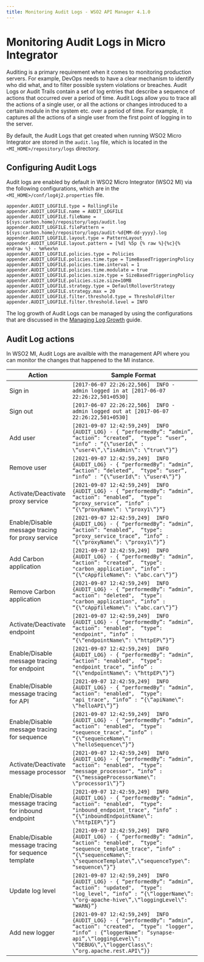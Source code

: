 ```yaml
---
title: Monitoring Audit Logs - WSO2 API Manager 4.1.0
---
```


# Monitoring Audit Logs in Micro Integrator

Auditing is a primary requirement when it comes to monitoring production servers. For example, DevOps needs to have a clear mechanism to identify who did what, and to filter possible system violations or breaches. Audit Logs or Audit Trails contain a set of log entries that describe a sequence of actions that occurred over a period of time. Audit Logs allow you to trace all the actions of a single user, or all the actions or changes introduced to a certain module in the system etc. over a period of time. For example, it captures all the actions of a single user from the first point of logging in to the server.

By default, the Audit Logs that get created when running WSO2 Micro Integrator are stored in the `audit.log` file, which is located in the `<MI_HOME>/repository/logs` directory.

## Configuring Audit Logs

Audit logs are enabled by default in WSO2 Micro Integrator (WSO2 MI) via the following configurations, which are in the `<MI_HOME>/conf/log4j2.properties` file.

```
appender.AUDIT_LOGFILE.type = RollingFile
appender.AUDIT_LOGFILE.name = AUDIT_LOGFILE
appender.AUDIT_LOGFILE.fileName = ${sys:carbon.home}/repository/logs/audit.log
appender.AUDIT_LOGFILE.filePattern = ${sys:carbon.home}/repository/logs/audit-%d{MM-dd-yyyy}.log
appender.AUDIT_LOGFILE.layout.type = PatternLayout
appender.AUDIT_LOGFILE.layout.pattern = [%d] %5p {% raw %}{%c}{% endraw %} - %m%ex%n
appender.AUDIT_LOGFILE.policies.type = Policies
appender.AUDIT_LOGFILE.policies.time.type = TimeBasedTriggeringPolicy
appender.AUDIT_LOGFILE.policies.time.interval = 1
appender.AUDIT_LOGFILE.policies.time.modulate = true
appender.AUDIT_LOGFILE.policies.size.type = SizeBasedTriggeringPolicy
appender.AUDIT_LOGFILE.policies.size.size=10MB
appender.AUDIT_LOGFILE.strategy.type = DefaultRolloverStrategy
appender.AUDIT_LOGFILE.strategy.max = 20
appender.AUDIT_LOGFILE.filter.threshold.type = ThresholdFilter
appender.AUDIT_LOGFILE.filter.threshold.level = INFO
```

The log growth of Audit Logs can be managed by using the configurations that are discussed in the [Managing Log Growth]({{base_path}}/administer/product-administration/monitoring/logging/managing-log-growth) guide.

## Audit Log actions

In WSO2 MI, Audit Logs are availble with the management API where you can monitor the changes that happened to the MI instance.


| Action                   | Sample Format                                                                                                                                                                                                                                                     |
|--------------------------|-------------------------------------------------------------------------------------------------------------------------------------------------------------------------------------------------------------------------------------------------------------------|
| Sign in | `[2017-06-07 22:26:22,506]  INFO -  admin logged in at [2017-06-07 22:26:22,501+0530]`|
| Sign out            | `[2017-06-07 22:26:22,506]  INFO -  admin logged out at [2017-06-07 22:26:22,501+0530]`|
| Add user            | `[2021-09-07 12:42:59,249]  INFO {AUDIT_LOG} - { “performedBy”: “admin”, “action”: “created”,  “type”: “user”, “info” : “{\“userId\” : \“user4\”,\“isAdmin\”: \“true\”}”}` |
| Remove user            | `[2021-09-07 12:42:59,249]  INFO {AUDIT_LOG} - { “performedBy”: “admin”, “action”: “deleted”,  “type”: “user”, “info” : “{\“userId\”: \“user4\”}”}`|
| Activate/Deactivate proxy service | `[2021-09-07 12:42:59,249]  INFO {AUDIT_LOG} - { “performedBy”: “admin”, “action”: “enabled”,  “type”: “proxy_service”, “info” : “{\“proxyName\”: \“proxy1\”}”}` |
| Enable/Disable message tracing for proxy service | `[2021-09-07 12:42:59,249]  INFO {AUDIT_LOG} - { “performedBy”: “admin”, “action”: “enabled”,  “type”: “proxy_service_trace”, “info” : “{\“proxyName\”: \“proxy1\”}”}` |
| Add Carbon application | `[2021-09-07 12:42:59,249]  INFO {AUDIT_LOG} - { “performedBy”: “admin”, “action”: “created”,  “type”: "carbon_application", “info” : “{\“cAppfileName\”: \“abc.car\”}”}` |
| Remove Carbon application | `[2021-09-07 12:42:59,249]  INFO {AUDIT_LOG} - { “performedBy”: “admin”, “action”: "deleted",  “type”: "carbon_application", “info” : “{\“cAppfileName\”: \“abc.car\”}”}` |
| Activate/Deactivate endpoint | `[2021-09-07 12:42:59,249]  INFO {AUDIT_LOG} - { “performedBy”: “admin”, “action”: "enabled",  “type”: "endpoint", “info” : “{\“endpointName\”: \“httpEP\”}”}` |
| Enable/Disable message tracing for endpoint | `[2021-09-07 12:42:59,249]  INFO {AUDIT_LOG} - { “performedBy”: “admin”, “action”: "enabled",  “type”: "endpoint_trace", “info” : “{\“endpointName\”: \“httpEP\”}”}` |
| Enable/Disable message tracing for API | `[2021-09-07 12:42:59,249]  INFO {AUDIT_LOG} - { “performedBy”: “admin”, “action”: "enabled",  “type”: "api_trace", “info” : “{\“apiName\”: \“helloAPI\”}”}` |
| Enable/Disable message tracing for sequence | `[2021-09-07 12:42:59,249]  INFO {AUDIT_LOG} - { “performedBy”: “admin”, “action”: "enabled",  “type”: "sequence_trace", “info” : “{\“sequenceName\”: \“helloSequence\”}”}` |
| Activate/Deactivate message processor | `[2021-09-07 12:42:59,249]  INFO {AUDIT_LOG} - { “performedBy”: “admin”, “action”: "enabled",  “type”: "message_processor", “info” : “{\“messageProcessorName\”: \“processor1\”}”}` |
| Enable/Disable message tracing for inbound endpoint | `[2021-09-07 12:42:59,249]  INFO {AUDIT_LOG} - { “performedBy”: “admin”, “action”: "enabled",  “type”: "inbound_endpoint_trace", “info” : “{\“inboundEndpointName\”: \“httpIEP\”}”}` |
| Enable/Disable message tracing for sequence template | `[2021-09-07 12:42:59,249]  INFO {AUDIT_LOG} - { “performedBy”: “admin”, “action”: "enabled",  “type”: "sequence_template_trace", “info” : “{\“sequenceName\”: \“sequenceTemplate\”,\“sequenceType\”: “sequence\”}”}` |
| Update log level | `[2021-09-07 12:42:59,249]  INFO {AUDIT_LOG} - { “performedBy”: “admin”, “action”: "updated",  “type”: "log_level", “info” : “{\“loggerName\”: \“org-apache-hive\”,\“loggingLevel\”: “WARN}”}` |
| Add new logger | `[2021-09-07 12:42:59,249]  INFO {AUDIT_LOG} - { “performedBy”: “admin”, “action”: "created",  “type”: "logger", “info” : {“loggerName”: “synapse-api”,\“loggingLevel\”: \“DEBUG\”,\“loggerClass\”: \“org.apache.rest.API\”}}` |
